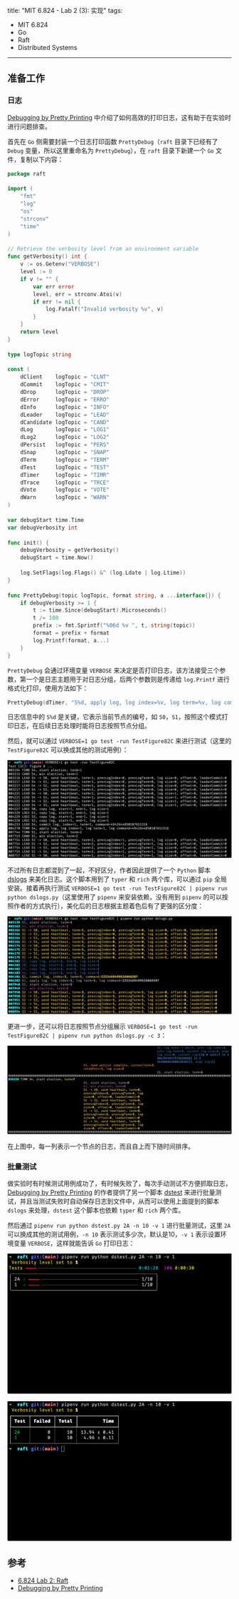 title: "MIT 6.824 - Lab 2 (3): 实现"
tags:
- MIT 6.824
- Go
- Raft
- Distributed Systems
---

## 准备工作
### 日志
[Debugging by Pretty Printing](https://blog.josejg.com/debugging-pretty/) 中介绍了如何高效的打印日志，这有助于在实验时进行问题排查。

首先在 `Go` 侧需要封装一个日志打印函数 `PrettyDebug`（`raft` 目录下已经有了 `Debug` 变量，所以这里重命名为 `PrettyDebug`），在 `raft` 目录下新建一个 `Go` 文件，复制以下内容：

```go
package raft

import (
	"fmt"
	"log"
	"os"
	"strconv"
	"time"
)

// Retrieve the verbosity level from an environment variable
func getVerbosity() int {
	v := os.Getenv("VERBOSE")
	level := 0
	if v != "" {
		var err error
		level, err = strconv.Atoi(v)
		if err != nil {
			log.Fatalf("Invalid verbosity %v", v)
		}
	}
	return level
}

type logTopic string

const (
	dClient    logTopic = "CLNT"
	dCommit    logTopic = "CMIT"
	dDrop      logTopic = "DROP"
	dError     logTopic = "ERRO"
	dInfo      logTopic = "INFO"
	dLeader    logTopic = "LEAD"
	dCandidate logTopic = "CAND"
	dLog       logTopic = "LOG1"
	dLog2      logTopic = "LOG2"
	dPersist   logTopic = "PERS"
	dSnap      logTopic = "SNAP"
	dTerm      logTopic = "TERM"
	dTest      logTopic = "TEST"
	dTimer     logTopic = "TIMR"
	dTrace     logTopic = "TRCE"
	dVote      logTopic = "VOTE"
	dWarn      logTopic = "WARN"
)

var debugStart time.Time
var debugVerbosity int

func init() {
	debugVerbosity = getVerbosity()
	debugStart = time.Now()

	log.SetFlags(log.Flags() &^ (log.Ldate | log.Ltime))
}

func PrettyDebug(topic logTopic, format string, a ...interface{}) {
	if debugVerbosity >= 1 {
		t := time.Since(debugStart).Microseconds()
		t /= 100
		prefix := fmt.Sprintf("%06d %v ", t, string(topic))
		format = prefix + format
		log.Printf(format, a...)
	}
}
```

`PrettyDebug` 会通过环境变量 `VERBOSE` 来决定是否打印日志，该方法接受三个参数，第一个是日志主题用于对日志分组，后两个参数则是传递给 `log.Printf` 进行格式化打印，使用方法如下：

```go
PrettyDebug(dTimer, "S%d, apply log, log index=%v, log term=%v, log command=%v", rf.me, entry.Index, entry.Term, entry.Command)
```

日志信息中的 `S%d` 是关键，它表示当前节点的编号，如 `S0`，`S1`，按照这个模式打印日志，在后续日志处理时能将日志按照节点分组。

然后，就可以通过 `VERBOSE=1 go test -run TestFigure82C` 来进行测试（这里的 `TestFigure82C` 可以换成其他的测试用例）：

![alt](/images/raft-lab-1.png)

不过所有日志都混到了一起，不好区分，作者因此提供了一个 `Python` 脚本 [dslogs](https://gist.github.com/JJGO/e64c0e8aedb5d464b5f79d3b12197338) 来美化日志。这个脚本用到了 `typer` 和 `rich` 两个库，可以通过 `pip` 全局安装。接着再执行测试 `VERBOSE=1 go test -run TestFigure82C | pipenv run python dslogs.py`（这里使用了 `pipenv` 来安装依赖，没有用到 `pipenv` 的可以按照作者的方式执行），美化后的日志根据主题着色后有了更强的区分度：

![alt](/images/raft-lab-2.png)

更进一步，还可以将日志按照节点分组展示 `VERBOSE=1 go test -run TestFigure82C | pipenv run python dslogs.py -c 3`：

![alt](/images/raft-lab-3.png)

在上图中，每一列表示一个节点的日志，而且自上而下随时间排序。

### 批量测试
做实验时有时候测试用例成功了，有时候失败了，每次手动测试不方便抓取日志，[Debugging by Pretty Printing](https://blog.josejg.com/debugging-pretty/) 的作者提供了另一个脚本 [dstest](https://gist.github.com/JJGO/0d73540ef7cc2f066cb535156b7cbdab) 来进行批量测试，并且当测试失败时自动保存日志到文件中，从而可以使用上面提到的脚本 `dslogs` 来处理，`dstest` 这个脚本也依赖 `typer` 和 `rich` 两个库。

然后通过 `pipenv run python dstest.py 2A -n 10 -v 1` 进行批量测试，这里 `2A` 可以换成其他的测试用例，`-n 10` 表示测试多少次，默认是10，`-v 1` 表示设置环境变量 `VERBOSE`，这样就能告诉 `Go` 打印日志：

![alt](/images/raft-lab-4.png)

![alt](/images/raft-lab-5.png)

## 参考

* [6.824 Lab 2: Raft](https://pdos.csail.mit.edu/6.824/labs/lab-raft.html)
* [Debugging by Pretty Printing](https://blog.josejg.com/debugging-pretty/)